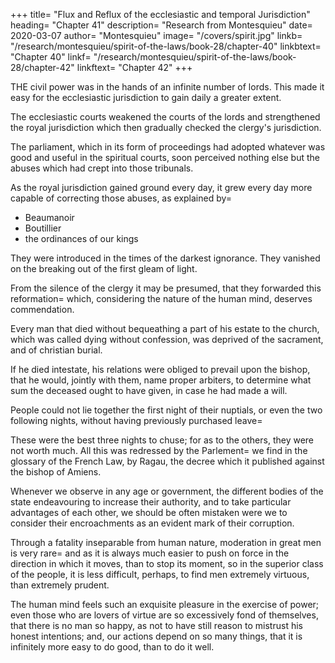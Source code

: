 




+++
title=  "Flux and Reflux of the ecclesiastic and temporal Jurisdiction"
heading=  "Chapter 41"
description=  "Research from Montesquieu"
date=  2020-03-07
author=  "Montesquieu"
image= "/covers/spirit.jpg"
linkb=  "/research/montesquieu/spirit-of-the-laws/book-28/chapter-40"
linkbtext=  "Chapter 40"
linkf=  "/research/montesquieu/spirit-of-the-laws/book-28/chapter-42"
linkftext=  "Chapter 42"
+++

THE civil power was in the hands of an infinite number of lords. This made it easy for the ecclesiastic jurisdiction to gain daily a greater extent.

The ecclesiastic courts weakened the courts of the lords and strengthened the royal jurisdiction which then gradually checked the clergy's jurisdiction.

The parliament, which in its form of proceedings had adopted whatever was good and useful in the spiritual courts, soon perceived nothing else but the abuses which had crept into those tribunals.

As the royal jurisdiction gained ground every day, it grew every day more capable of correcting those abuses, as explained by= 
- Beaumanoir
- Boutillier
- the ordinances of our kings

 <!-- 

They were intolerable=  without enumerating them, I shall referthe reader to --> 

<!-- I shall mention only two, in which, the public interest was more directly concerned.

We know these abuses from the decrees that reformed them. --> 

They were introduced in the times of the darkest ignorance. They vanished on the breaking out of the first gleam of light.

From the silence of the clergy it may be presumed, that they forwarded this reformation=  which, considering the nature of the human mind, deserves commendation.

Every man that died without bequeathing a part of his estate to the church, which was called dying without confession,  was deprived of the sacrament, and of christian burial.

If he died intestate, his relations were obliged to prevail upon the bishop, that he would, jointly with them, name proper arbiters, to determine what sum the deceased ought to have given, in case he had made a will.

People could not lie together the first night of their nuptials, or even the two following nights, without having previously purchased leave= 

These were the best three nights to chuse; for as to the others, they were not worth much. All this was redressed by the Parlement=  we find in the glossary of the French Law, by Ragau, the decree which it published against the bishop of Amiens.

<!-- I return to the beginning of my chapter. -->

Whenever we observe in any age or government, the different bodies of the state endeavouring to increase their authority, and to take particular advantages of each other, we should be often mistaken were we to consider their encroachments as an evident mark of their corruption.

Through a fatality inseparable from human nature, moderation in great men is very rare=  and as it is always much easier to push on force in the direction in which it moves, than to stop its moment, so in the superior class of the people, it is less difficult, perhaps, to find men extremely virtuous, than extremely prudent.

The human mind feels such an exquisite pleasure in the exercise of power; even those who are lovers of virtue are so excessively fond of themselves, that there is no man so happy, as not to have still reason to mistrust his honest intentions; and, our actions depend on so many things, that it is infinitely more easy to do good, than to do it well.

